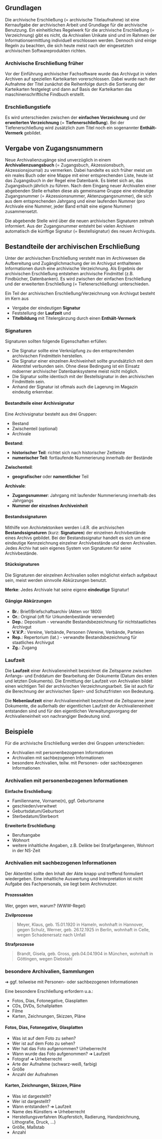 ## Grundlagen 

Die archivische Erschließung (= archivische Titelaufnahme) ist eine Kernaufgabe der archivischen Arbeit und Grundlage für die archivische Benutzung. Ein einheitliches Regelwerk für die archivische Erschließung (= Verzeichnung) gibt es nicht, da Archivalien Unikate sind und im Rahmen der Informationsermittlung individuell erschlossen werden. Dennoch sind einige Regeln zu beachten, die sich heute meist nach der eingesetzten archivischen Softwareprodukten richten.



### Archivische Erschließung früher 

Vor der Einführung archivischer Fachsoftware wurde das Archivgut in vielen Archiven auf speziellen Karteikarten vorerschlossen. Dabei wurde nach der Aufnahme der Titel zunächst die Reihenfolge durch die Sortierung der Karteikarten festgelegt und dann auf Basis der Karteikarten das maschinenschriftliche Findbuch erstellt.



### Erschließungstiefe 

Es wird unterschieden zwischen der **einfachen Verzeichnung** und der **erweiterten Verzeichnung** (= **Tiefenerschließung**). Bei der Tiefenerschließung wird zusätzlich zum Titel noch ein sogenannter **Enthält-Vermerk** gebildet.



## Vergabe von Zugangsnummern 

Neue Archivalienzugänge sind unverzüglich in einem **Archivalienzuangsbuch** (= Zugangsbuch, Akzessionsbuch, Akzessionsjournal) zu vermerken. Dabei handelte es sich früher meist um ein reales Buch oder eine Mappe mit einer entsprechenden Liste, heute ist das Zugangsbuch in der Regel eine Datenbank. Es bietet sich an, das Zugangsbuch jährlich zu führen. Nach dem Eingang neuer Archivalien einer abgebenden Stelle erhalten diese als gemeinsame Gruppe eine eindeutige Zugangsnummer (= Akzessionsnummer, Aktenzugangsnummer), die sich aus dem entsprechenden Jahrgang und einer laufenden Nummer (pro Archivale eine Nummer, jeder Band erhält eine eigene Nummer) zusammensetzt.

Die abgebende Stelle wird über die neuen archivischen Signaturen zeitnah informiert. Aus der Zugangsnummer entsteht bei vielen Archiven automatisch die künftige Signatur (= Bestellsignatur) des neuen Archivguts.



## Bestandteile der archivischen Erschließung 

Unter der archivischen Erschließung versteht man im Archivwesen die Aufbereitung und Zugänglichmachung der im Archivgut enthaltenen Informationen durch eine archivische Verzeichnung. Als Ergebnis der archivischen Erschließung entstehen archivische Findmittel (z.B. Findbücher, Datenbanken). Es wird zwischen der einfachen Erschließung und der erweiterten Erschließung (= Tiefenerschließung) unterschieden.

Ein Teil der archivischen Erschließung/Verzeichnung von Archivgut besteht im Kern aus

* Vergabe der eindeutigen __Signatur__
* Feststellung der __Laufzeit__ und
* __Titelbildung__ mit Titelergänzung durch einen **Enthält-Vermerk**



### Signaturen

Signaturen sollten folgende Eigenschaften erfüllen:

* Die Signatur sollte eine Verknüpfung zu den entsprechenden archivischen Findmitteln herstellen.
* Die Signatur einer einzelnen Archiveinheit sollte grundsätzlich mit dem Aktentitel verbunden sein. Ohne diese Bedingung ist ein Einsatz mdoerner archivischer Datenbanksysteme meist nicht möglich.
* Die Signatur sollte identisch mit der Bestellsignatur in den archivischen Findmitteln sein.
* Anhand der Signatur ist oftmals auch die Lagerung im Magazin eindeutig erkennbar.



#### Bestandteile einer Archivsignatur 

Eine Archivsignatur besteht aus drei Gruppen:

- Bestand
- Zwischenteil (optional)
- Archivale



**Bestand**:

* __historischer Teil__: richtet sich nach historischer Zeitleiste
* __numerischer Teil__: fortlaufende Nummerierung innerhalb der Bestände



**Zwischenteil**:

* __geografischer__ oder __namentlicher__ Teil



**Archivale**:

* __Zugangsnummer__: Jahrgang mit laufender Nummerierung innerhalb des Jahrgangs
* __Nummer der einzelnen Archiveinheit__



#### Bestandssignaturen 

Mithilfe von Archivtektoniken werden i.d.R. die archivischen **Bestandssignaturen** (kurz: **Signaturen**) der einzelnen Archivbestände eines Archivs gebildet. Bei der Bestandssignatur handelt es sich um eine eindeutige Kennzeichnung einzelner Archivbestände und deren Archivalien. Jedes Archiv hat sein eigenes System von Signaturen für seine Archivbestände.

#### Stücksignaturen 

Die Signaturen der einzelnen Archivalien sollen möglichst einfach aufgebaut sein, meist werden sinnvolle Abkürzungen benutzt.

**Merke**: Jedes Archivale hat seine eigene **eindeutige** Signatur!



#### Gängige Abkürzungen 

* **Br.**: Brief/Briefschaftsarchiv (Akten vor 1800)
* **Or.**: Original (oft für Urkundenbestände verwendet)
* **Dep.**: Depositum - verwandte Bestandsbezeichnung für nichtstaatliches Archivgut
* **V.V.P.**: Vereine, Verbände, Personen (Vereine, Verbände, Parteien
* **Rep.**: Repertorium (lat.) - verwandte Bestandsbezeichnung für staatliches Archivgut
* **Zg.**: Zugang



### Laufzeit 

Die **Laufzeit** einer Archivalieneinheit bezeichnet die Zeitspanne zwischen Anfangs- und Enddatum der Bearbeitung der Dokumente (Datum des ersten und letzten Dokuments). Die Ermittlung der Laufzeit von Archivalien bildet einen wichtigen Teil der archivischen Verzeichnungsarbeit. Sie ist auch für die Berechnung der archivischen Sperr- und Schutzfristen von Bedeutung.

Die **Nebenlaufzeit** einer Archivalieneinheit bezeichnet die Zeitspanne jener Dokumente, die außerhalb der eigentlichen Laufzeit der Archivalieneinheit entstanden sind und für den eigentlichen Verwaltungsvorgang der Archivalieneinheit von nachrangiger Bedeutung sind.



## Beispiele

Für die archivische Erschließung werden drei Gruppen unterschieden:

* Archivalien mit personenbezogenen Informationen
* Archivalien mit sachbezogenen Informationen
* besondere Archivalien, teilw. mit Personen- oder sachbezogenen Informationen



### Archivalien mit personenbezogenen Informationen

**Einfache Erschließung**:

* Familienname, Vorname(n), ggf. Geburtsname
* geschieden/verwitwet
* Geburtsdatum/Geburtsort
* Sterbedatum/Sterbeort 



**Erweiterte Erschließung**:

* Berufsangabe
* Wohnort
* weitere inhaltliche Angaben, z.B. Delikte bei Strafgefangenen, Wohnort in der NS-Zeit



### Archivalien mit sachbezogenen Informationen 

Der Aktentitel sollte den Inhalt der Akte knapp und treffend formuliert wiedergeben. Eine inhaltliche Auswertung und Interpretation ist nicht Aufgabe des Fachpersonals, sie liegt beim Archivnutzer.



#### Prozessakten 

Wer, gegen wen, warum? (WWW-Regel)



**Zivilprozesse**

>  Meyer, Klaus, geb. 15.01.1920 in Hameln, wohnhaft in Hannover, gegen Schulz, Werner, geb. 26.12.1925 in Berlin, wohnhaft in Celle, wegen Schadenersatz nach Unfall



**Strafprozesse**

>  Brandt, Gisela, geb. Gross, geb.04.04.1904 in München, wohnhaft in Göttingen, wegen Diebstahl



### besondere Archivalien, Sammlungen

&#10132; ggf. teilweise mit Personen- oder sachbezogenen Informationen



Eine besondere Erschließung erfordern u.a.:

* Fotos, Dias, Fotonegative, Giasplatten
* CDs, DVDs, Schallplatten
* Filme
* Karten, Zeichnungen, Skizzen, Pläne



#### Fotos, Dias, Fotonegative, Glasplatten

* Was ist auf dem Foto zu sehen?
* Wer ist auf dem Foto zu sehen?
* Wer hat das Foto aufgenommen?  Urheberrecht
* Wann wurde das Foto aufgenommen? &#10132; Laufzeit
* Fotograf &#10132; Urheberrecht
* Arte der Aufnahme (schwarz-weiß, farbig)
* Größe
* Anzahl der Aufnahmen



#### Karten, Zeichnungen, Skizzen, Pläne

* Was ist dargestellt?
* Wer ist dargestellt?
* Wann entstanden? &#10132; Laufzeit
* Name des Künstlers &#10132; Urheberrecht
* Herstellungsverfahren (Kupferstich, Radierung, Handzeichnung, Lithografie, Druck, ...)
* Größe, Maßstab
* Anzahl


